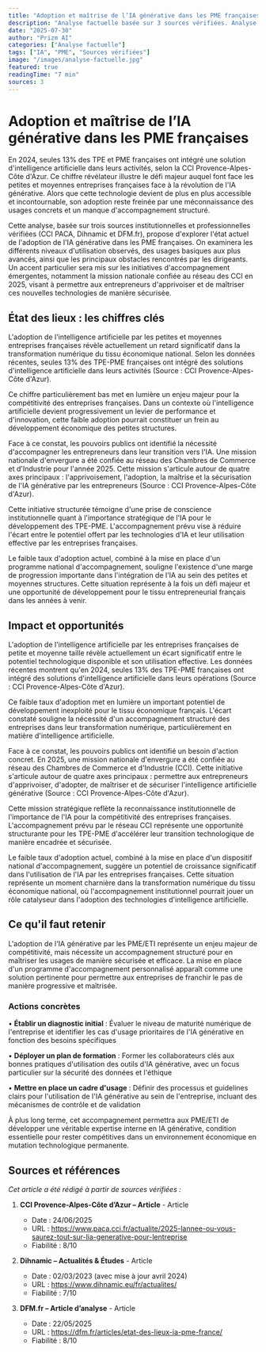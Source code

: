 ```yaml
---
title: "Adoption et maîtrise de l’IA générative dans les PME françaises | Prizm AI"
description: "Analyse factuelle basée sur 3 sources vérifiées. Analyse basée sur 3 sources vérifiées"
date: "2025-07-30"
author: "Prizm AI"
categories: ["Analyse factuelle"]
tags: ["IA", "PME", "Sources vérifiées"]
image: "/images/analyse-factuelle.jpg"
featured: true
readingTime: "7 min"
sources: 3
---
```


# Adoption et maîtrise de l’IA générative dans les PME françaises


En 2024, seules 13% des TPE et PME françaises ont intégré une solution d'intelligence artificielle dans leurs activités, selon la CCI Provence-Alpes-Côte d'Azur. Ce chiffre révélateur illustre le défi majeur auquel font face les petites et moyennes entreprises françaises face à la révolution de l'IA générative. Alors que cette technologie devient de plus en plus accessible et incontournable, son adoption reste freinée par une méconnaissance des usages concrets et un manque d'accompagnement structuré.

Cette analyse, basée sur trois sources institutionnelles et professionnelles vérifiées (CCI PACA, Dihnamic et DFM.fr), propose d'explorer l'état actuel de l'adoption de l'IA générative dans les PME françaises. On examinera les différents niveaux d'utilisation observés, des usages basiques aux plus avancés, ainsi que les principaux obstacles rencontrés par les dirigeants. Un accent particulier sera mis sur les initiatives d'accompagnement émergentes, notamment la mission nationale confiée au réseau des CCI en 2025, visant à permettre aux entrepreneurs d'apprivoiser et de maîtriser ces nouvelles technologies de manière sécurisée.

## État des lieux : les chiffres clés

L'adoption de l'intelligence artificielle par les petites et moyennes entreprises françaises révèle actuellement un retard significatif dans la transformation numérique du tissu économique national. Selon les données récentes, seules 13% des TPE-PME françaises ont intégré des solutions d'intelligence artificielle dans leurs activités (Source : CCI Provence-Alpes-Côte d'Azur).

Ce chiffre particulièrement bas met en lumière un enjeu majeur pour la compétitivité des entreprises françaises. Dans un contexte où l'intelligence artificielle devient progressivement un levier de performance et d'innovation, cette faible adoption pourrait constituer un frein au développement économique des petites structures.

Face à ce constat, les pouvoirs publics ont identifié la nécessité d'accompagner les entrepreneurs dans leur transition vers l'IA. Une mission nationale d'envergure a été confiée au réseau des Chambres de Commerce et d'Industrie pour l'année 2025. Cette mission s'articule autour de quatre axes principaux : l'apprivoisement, l'adoption, la maîtrise et la sécurisation de l'IA générative par les entrepreneurs (Source : CCI Provence-Alpes-Côte d'Azur).

Cette initiative structurée témoigne d'une prise de conscience institutionnelle quant à l'importance stratégique de l'IA pour le développement des TPE-PME. L'accompagnement prévu vise à réduire l'écart entre le potentiel offert par les technologies d'IA et leur utilisation effective par les entreprises françaises.

Le faible taux d'adoption actuel, combiné à la mise en place d'un programme national d'accompagnement, souligne l'existence d'une marge de progression importante dans l'intégration de l'IA au sein des petites et moyennes structures. Cette situation représente à la fois un défi majeur et une opportunité de développement pour le tissu entrepreneurial français dans les années à venir.

## Impact et opportunités

L'adoption de l'intelligence artificielle par les entreprises françaises de petite et moyenne taille révèle actuellement un écart significatif entre le potentiel technologique disponible et son utilisation effective. Les données récentes montrent qu'en 2024, seules 13% des TPE-PME françaises ont intégré des solutions d'intelligence artificielle dans leurs opérations (Source : CCI Provence-Alpes-Côte d'Azur).

Ce faible taux d'adoption met en lumière un important potentiel de développement inexploité pour le tissu économique français. L'écart constaté souligne la nécessité d'un accompagnement structuré des entreprises dans leur transformation numérique, particulièrement en matière d'intelligence artificielle.

Face à ce constat, les pouvoirs publics ont identifié un besoin d'action concret. En 2025, une mission nationale d'envergure a été confiée au réseau des Chambres de Commerce et d'Industrie (CCI). Cette initiative s'articule autour de quatre axes principaux : permettre aux entrepreneurs d'apprivoiser, d'adopter, de maîtriser et de sécuriser l'intelligence artificielle générative (Source : CCI Provence-Alpes-Côte d'Azur).

Cette mission stratégique reflète la reconnaissance institutionnelle de l'importance de l'IA pour la compétitivité des entreprises françaises. L'accompagnement prévu par le réseau CCI représente une opportunité structurante pour les TPE-PME d'accélérer leur transition technologique de manière encadrée et sécurisée.

Le faible taux d'adoption actuel, combiné à la mise en place d'un dispositif national d'accompagnement, suggère un potentiel de croissance significatif dans l'utilisation de l'IA par les entreprises françaises. Cette situation représente un moment charnière dans la transformation numérique du tissu économique national, où l'accompagnement institutionnel pourrait jouer un rôle catalyseur dans l'adoption des technologies d'intelligence artificielle.

## Ce qu'il faut retenir

L'adoption de l'IA générative par les PME/ETI représente un enjeu majeur de compétitivité, mais nécessite un accompagnement structuré pour en maîtriser les usages de manière sécurisée et efficace. La mise en place d'un programme d'accompagnement personnalisé apparaît comme une solution pertinente pour permettre aux entreprises de franchir le pas de manière progressive et maîtrisée.

### Actions concrètes
• **Établir un diagnostic initial** : Évaluer le niveau de maturité numérique de l'entreprise et identifier les cas d'usage prioritaires de l'IA générative en fonction des besoins spécifiques

• **Déployer un plan de formation** : Former les collaborateurs clés aux bonnes pratiques d'utilisation des outils d'IA générative, avec un focus particulier sur la sécurité des données et l'éthique

• **Mettre en place un cadre d'usage** : Définir des processus et guidelines clairs pour l'utilisation de l'IA générative au sein de l'entreprise, incluant des mécanismes de contrôle et de validation

À plus long terme, cet accompagnement permettra aux PME/ETI de développer une véritable expertise interne en IA générative, condition essentielle pour rester compétitives dans un environnement économique en mutation technologique permanente.

## Sources et références

*Cet article a été rédigé à partir de sources vérifiées :*

1. **CCI Provence-Alpes-Côte d’Azur – Article** - Article
   - Date : 24/06/2025  
   - URL : https://www.paca.cci.fr/actualite/2025-lannee-ou-vous-saurez-tout-sur-lia-generative-pour-lentreprise  
   - Fiabilité : 8/10

2. **Dihnamic – Actualités & Études** - Article
   - Date : 02/03/2023 (avec mise à jour avril 2024)  
   - URL : https://www.dihnamic.eu/fr/actualites/  
   - Fiabilité : 7/10

3. **DFM.fr – Article d’analyse** - Article
   - Date : 22/05/2025  
   - URL : https://dfm.fr/articles/etat-des-lieux-ia-pme-france/  
   - Fiabilité : 8/10


